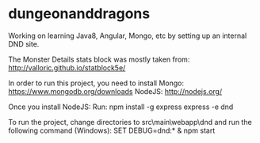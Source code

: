 # dungeonanddragons
Working on learning Java8, Angular, Mongo, etc by setting up an internal DND site. 


The Monster Details stats block was mostly taken from: http://valloric.github.io/statblock5e/

In order to run this project, you need to install 
	Mongo: https://www.mongodb.org/downloads
	NodeJS: http://nodejs.org/
	
Once you install NodeJS:
	Run: npm install -g express
		express -e dnd
	
To run the project, change directories to src\main\webapp\dnd and run the following command (Windows):
	SET DEBUG=dnd:* & npm start